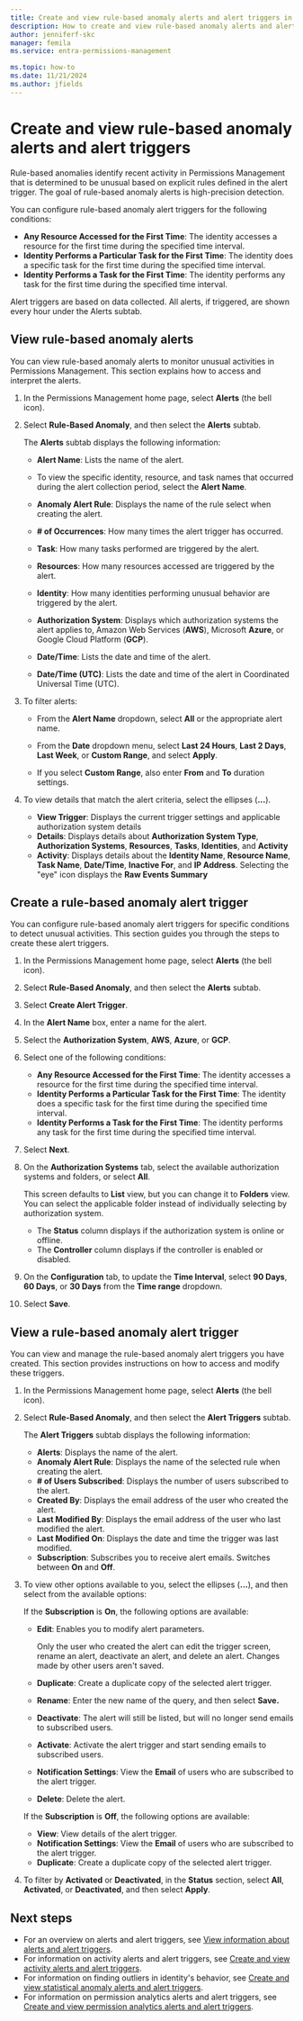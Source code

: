 ```yaml
---
title: Create and view rule-based anomaly alerts and alert triggers in Permissions Management
description: How to create and view rule-based anomaly alerts and alert triggers in Permissions Management.
author: jenniferf-skc
manager: femila
ms.service: entra-permissions-management

ms.topic: how-to
ms.date: 11/21/2024
ms.author: jfields
---
```


# Create and view rule-based anomaly alerts and alert triggers

Rule-based anomalies identify recent activity in Permissions Management that is determined to be unusual based on explicit rules defined in the alert trigger. The goal of rule-based anomaly alerts is high-precision detection.

You can configure rule-based anomaly alert triggers for the following conditions:
- **Any Resource Accessed for the First Time**: The identity accesses a resource for the first time during the specified time interval.
- **Identity Performs a Particular Task for the First Time**: The identity does a specific task for the first time during the specified time interval.
- **Identity Performs a Task for the First Time**: The identity performs any task for the first time during the specified time interval.

Alert triggers are based on data collected. All alerts, if triggered, are shown every hour under the Alerts subtab.

## View rule-based anomaly alerts
You can view rule-based anomaly alerts to monitor unusual activities in Permissions Management. This section explains how to access and interpret the alerts.

1. In the Permissions Management home page, select **Alerts** (the bell icon).
1. Select **Rule-Based Anomaly**, and then select the **Alerts** subtab.

    The **Alerts** subtab displays the following information:

      - **Alert Name**: Lists the name of the alert.

      - To view the specific identity, resource, and task names that occurred during the alert collection period, select the **Alert Name**.

      - **Anomaly Alert Rule**: Displays the name of the rule select when creating the alert.
      - **# of Occurrences**: How many times the alert trigger has occurred.
      - **Task**: How many tasks performed are triggered by the alert.
      - **Resources**: How many resources accessed are triggered by the alert.
      - **Identity**: How many identities performing unusual behavior are triggered by the alert.
      - **Authorization System**: Displays which authorization systems the alert applies to, Amazon Web Services (**AWS**), Microsoft **Azure**, or Google Cloud Platform (**GCP**).
      - **Date/Time**: Lists the date and time of the alert.
      - **Date/Time (UTC)**: Lists the date and time of the alert in Coordinated Universal Time (UTC).


1. To filter alerts:

    - From the **Alert Name** dropdown, select **All** or the appropriate alert name.
    - From the **Date** dropdown menu, select **Last 24 Hours**, **Last 2 Days**, **Last Week**, or **Custom Range**, and select **Apply**.

     - If you select **Custom Range**, also enter **From** and **To** duration settings.
1. To view details that match the alert criteria, select the ellipses (**...**).

     - **View Trigger**: Displays the current trigger settings and applicable authorization system details
     - **Details**: Displays details about **Authorization System Type**, **Authorization Systems**, **Resources**, **Tasks**, **Identities**, and **Activity**
     - **Activity**: Displays details about the **Identity Name**, **Resource Name**, **Task Name**, **Date/Time**, **Inactive For**, and **IP Address**. Selecting the "eye" icon displays the **Raw Events Summary**

## Create a rule-based anomaly alert trigger
You can configure rule-based anomaly alert triggers for specific conditions to detect unusual activities. This section guides you through the steps to create these alert triggers.

1. In the Permissions Management home page, select **Alerts** (the bell icon).
1. Select **Rule-Based Anomaly**, and then select the **Alerts** subtab.
1. Select **Create Alert Trigger**.

1. In the **Alert Name** box, enter a name for the alert.
1. Select the **Authorization System**, **AWS**, **Azure**, or **GCP**.
1. Select one of the following conditions:
      - **Any Resource Accessed for the First Time**: The identity accesses a resource for the first time during the specified time interval.
      - **Identity Performs a Particular Task for the First Time**: The identity does a specific task for the first time during the specified time interval.
      - **Identity Performs a Task for the First Time**: The identity performs any task for the first time during the specified time interval.
1. Select **Next**.
1. On the **Authorization Systems** tab, select the available authorization systems and folders, or select **All**.

    This screen defaults to **List** view, but you can change it to **Folders** view. You can select the applicable folder instead of individually selecting by authorization system.

      - The **Status** column displays if the authorization system is online or offline.
      - The **Controller** column displays if the controller is enabled or disabled.

1. On the **Configuration** tab, to update the **Time Interval**, select **90 Days**, **60 Days**, or **30 Days** from the **Time range** dropdown.
1. Select **Save**.

## View a rule-based anomaly alert trigger
You can view and manage the rule-based anomaly alert triggers you have created. This section provides instructions on how to access and modify these triggers.

1. In the Permissions Management home page, select **Alerts** (the bell icon).
1. Select **Rule-Based Anomaly**, and then select the **Alert Triggers** subtab.

    The **Alert Triggers** subtab displays the following information:

      - **Alerts**: Displays the name of the alert.
      - **Anomaly Alert Rule**: Displays the name of the selected rule when creating the alert.
      - **# of Users Subscribed**: Displays the number of users subscribed to the alert.
      - **Created By**: Displays the email address of the user who created the alert.
      - **Last Modified By**: Displays the email address of the user who last modified the alert.
      - **Last Modified On**: Displays the date and time the trigger was last modified.
      - **Subscription**: Subscribes you to receive alert emails. Switches between **On** and **Off**.

1. To view other options available to you, select the ellipses (**...**), and then select from the available options:

    If the **Subscription** is **On**, the following options are available:

    - **Edit**: Enables you to modify alert parameters.

       Only the user who created the alert can edit the trigger screen, rename an alert, deactivate an alert, and delete an alert. Changes made by other users aren't saved.

    - **Duplicate**: Create a duplicate copy of the selected alert trigger.
    - **Rename**: Enter the new name of the query, and then select **Save.**
    - **Deactivate**: The alert will still be listed, but will no longer send emails to subscribed users.
    - **Activate**: Activate the alert trigger and start sending emails to subscribed users.
    - **Notification Settings**: View the **Email** of users who are subscribed to the alert trigger.
    - **Delete**: Delete the alert.

    If the **Subscription** is **Off**, the following options are available:
    - **View**: View  details of the alert trigger.
    - **Notification Settings**: View the **Email** of users who are subscribed to the alert trigger.
    - **Duplicate**: Create a duplicate copy of the selected alert trigger.

1. To filter by **Activated** or **Deactivated**, in the **Status** section, select **All**, **Activated**, or **Deactivated**, and then select **Apply**.



## Next steps

- For an overview on alerts and alert triggers, see [View information about alerts and alert triggers](ui-triggers.md).
- For information on activity alerts and alert triggers, see [Create and view activity alerts and alert triggers](how-to-create-alert-trigger.md).
- For information on finding outliers in identity's behavior, see [Create and view statistical anomaly alerts and alert triggers](product-statistical-anomalies.md).
- For information on permission analytics alerts and alert triggers, see [Create and view permission analytics alerts and alert triggers](product-permission-analytics.md).

